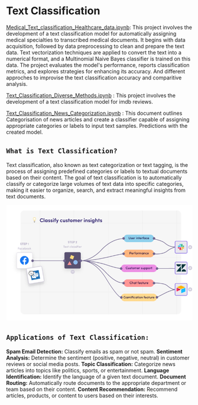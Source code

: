 
# Text Classification

[Medical_Text_classification_Healthcare_data.ipynb](https://github.com/raviteja-padala/NLP/blob/main/Text_Classification/Medical_Text_classification_Healthcare_data.ipynb): This project involves the development of a text classification model for automatically assigning medical specialties to transcribed medical documents. It begins with data acquisition, followed by data preprocessing to clean and prepare the text data. Text vectorization techniques are applied to convert the text into a numerical format, and a Multinomial Naive Bayes classifier is trained on this data. The project evaluates the model's performance, reports classification metrics, and explores strategies for enhancing its accuracy. And different approches to improvise the text classification accuracy and comparitive analysis.


[Text_Classification_Diverse_Methods.ipynb](https://github.com/raviteja-padala/NLP/blob/main/Text_Classification/Text_Classification_Diverse_Methods.ipynb) : This project involves the development of a text classification model for imdb reviews.

[Text_Classification_News_Categorization.ipynb](https://github.com/raviteja-padala/NLP/blob/main/Text_Classification/Text_Classification_News_Categorization.ipynb) : This document outlines Categorisation of news articles and create a classifier capable of assigning appropriate categories or labels to input text samples. Predictions with the created model.



## `What is Text Classification?`

Text classification, also known as text categorization or text tagging, is the process of assigning predefined categories or labels to textual documents based on their content. The goal of text classification is to automatically classify or categorize large volumes of text data into specific categories, making it easier to organize, search, and extract meaningful insights from text documents.


![image](https://github.com/raviteja-padala/NLP/blob/main/Text_Classification/txt%20clf.png)


## `Applications of Text Classification:`

**Spam Email Detection:** Classify emails as spam or not spam.
**Sentiment Analysis:** Determine the sentiment (positive, negative, neutral) in customer reviews or social media posts.
**Topic Classification:** Categorize news articles into topics like politics, sports, or entertainment.
**Language Identification:** Identify the language of a given text document.
**Document Routing:** Automatically route documents to the appropriate department or team based on their content.
**Content Recommendation:** Recommend articles, products, or content to users based on their interests.



